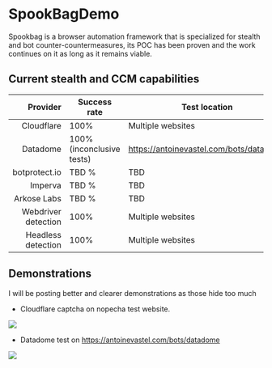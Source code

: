 # SpookBagDemo

Spookbag is a browser automation framework that is specialized for stealth and bot counter-countermeasures,
its POC has been proven and the work continues on it as long as it remains viable.


## Current stealth and CCM capabilities

| Provider | Success rate | Test location|
|-----:|-----------|-------|
|Cloudflare|100%|Multiple websites|
|Datadome| 100% (inconclusive tests)| https://antoinevastel.com/bots/datadome|
|botprotect.io| TBD %|  TBD|
|Imperva| TBD %| TBD|
|Arkose Labs| TBD %| TBD|
|Webdriver detection| 100%| Multiple websites|
|Headless detection| 100% | Multiple websites|




## Demonstrations
I will be posting better and clearer demonstrations as those hide too much



* Cloudflare captcha on nopecha test website.

![]([https://github.com/Your_Repository_Name/Your_GIF_Name.gif](https://github.com/Redrrx/SpookBagDemo/blob/main/spookbagdemo.gif?raw=true)https://github.com/Redrrx/SpookBagDemo/blob/main/spookbagdemo.gif?raw=true)


* Datadome test on https://antoinevastel.com/bots/datadome

![]([https://github.com/Redrrx/SpookBagDemo/blob/main/spookbagdemo_datadome.gif?raw=true])
